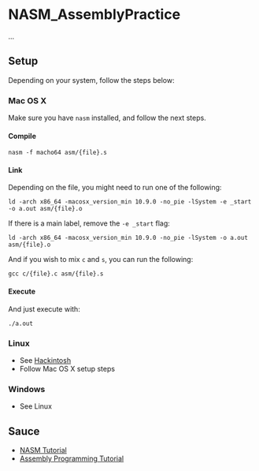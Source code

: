 # NASM_AssemblyPractice

...

## Setup

Depending on your system, follow the steps below:

### Mac OS X

Make sure you have `nasm` installed, and follow the next steps.

#### Compile

```
nasm -f macho64 asm/{file}.s
```

#### Link

Depending on the file, you might need to run one of the following:

```
ld -arch x86_64 -macosx_version_min 10.9.0 -no_pie -lSystem -e _start -o a.out asm/{file}.o
```

If there is a main label, remove the `-e _start` flag:

```
ld -arch x86_64 -macosx_version_min 10.9.0 -no_pie -lSystem -o a.out asm/{file}.o
```

And if you wish to mix `c` and `s`, you can run the following:

```
gcc c/{file}.c asm/{file}.s
```

#### Execute

And just execute with:

```
./a.out
```

### Linux

- See [Hackintosh](https://hackintosh.com/)
- Follow Mac OS X setup steps

### Windows

- See Linux

## Sauce

- [NASM Tutorial](http://cs.lmu.edu/~ray/notes/nasmtutorial/)
- [Assembly Programming Tutorial](https://www.tutorialspoint.com/assembly_programming/index.htm)
